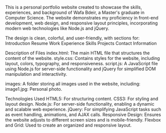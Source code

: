 This is a personal portfolio website created to showcase the skills, experiences, and background of Wafa Bdeir, a Master's graduate in Computer Science. The website demonstrates my proficiency in front-end development, web design, and responsive layout principles, incorporating modern web technologies like Node.js and jQuery.

The design is clean, colorful, and user-friendly, with sections for:
Introduction
Resume
Work Experience
Skills
Projects
Contact Information

Description of Files
index.html: The main HTML file that structures the content of the website.
style.css: Contains styles for the website, including layout, colors, typography, and responsiveness.
script.js: A JavaScript file using Node.js for server-side functionality and jQuery for simplified DOM manipulation and interactivity.

images: A folder storing all images used in the website, including:
image1.jpg: Personal photo.

Technologies Used
HTML5: For structuring content.
CSS3: For styling and layout design.
Node.js: For server-side functionality, enabling a dynamic and scalable web experience.
jQuery: For simplifying JavaScript tasks such as event handling, animations, and AJAX calls.
Responsive Design: Ensures the website adjusts to different screen sizes and is mobile-friendly.
Flexbox and Grid: Used to create an organized and responsive layout.
